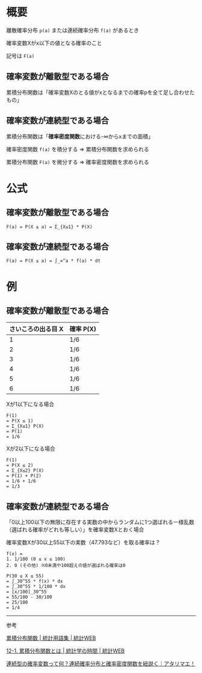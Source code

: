 # 概要

離散確率分布 `p(a)` または連続確率分布 `f(a)` があるとき

確率変数Xがx以下の値となる確率のこと

記号は `F(a)`

## 確率変数が離散型である場合

累積分布関数は「確率変数Xのとる値がxとなるまでの確率pを全て足し合わせたもの」

## 確率変数が連続型である場合

累積分布関数は「**確率密度関数**における-∞からxまでの面積」

確率密度関数 `f(a)` を積分する => 累積分布関数を求められる

累積分布関数 `F(a)` を微分する => 確率密度関数を求められる

# 公式

## 確率変数が離散型である場合

```
F(a) = P(X ≤ a) = Σ_{X≤1} * P(X)
```

## 確率変数が連続型である場合

```
F(a) = P(X ≤ a) = ∫_∞^a * f(a) * dt
```

# 例

## 確率変数が離散型である場合

|さいころの出る目 X|確率 P(X)|
|---|---|
|1|1/6|
|2|1/6|
|3|1/6|
|4|1/6|
|5|1/6|
|6|1/6|

Xが1以下になる場合

```
F(1)
= P(X ≤ 1)
= Σ_{X≤1} P(X)
= P(1)
= 1/6
```

Xが2以下になる場合

```
F(1)
= P(X ≤ 2)
= Σ_{X≤2} P(X)
= P(1) + P(2)
= 1/6 + 1/6
= 1/3
```

## 確率変数が連続型である場合

「0以上100以下の無限に存在する実数の中からランダムに1つ選ばれる一様乱数（選ばれる確率がどれも等しい）」を確率変数Xとおく場合

確率変数Xが30以上55以下の実数（47.793など）を取る確率は？

```
f(x) =
1. 1/100 (0 ≤ x ≤ 100)
2. 0 (その他) ※0未満や100超えの値が選ばれる確率は0
```

```
P(30 ≤ X ≤ 55)
= ∫_30^55 * f(x) * dx
= ∫_30^55 * 1/100 * dx
= [x/100]_30^55
= 55/100 - 30/100
= 25/100
= 1/4
```

---

参考

[累積分布関数 | 統計用語集 | 統計WEB](https://bellcurve.jp/statistics/glossary/11196.html)

[12-1. 累積分布関数とは | 統計学の時間 | 統計WEB](https://bellcurve.jp/statistics/course/6708.html)

[連続型の確率変数って何？連続確率分布と確率密度関数を紐説く｜アタリマエ！](https://atarimae.biz/archives/11707)
